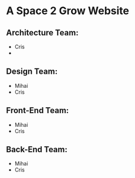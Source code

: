 # A Space 2 Grow Website
## Architecture Team:
- Cris
- 

## Design Team:
- Mihai
- Cris

## Front-End Team:
- Mihai
- Cris

## Back-End Team:
- Mihai
- Cris
